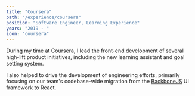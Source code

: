 ```yaml
---
title: "Coursera"
path: "/experience/coursera"
position: "Software Engineer, Learning Experience"
years: "2019 - "
icon: "coursera"
---
```


During my time at Coursera, I lead the front-end development of several high-lift product initiatives, including the new learning assistant and goal setting system. 

I also helped to drive the development of engineering efforts, primarily focusing on our team's codebase-wide migration from the [BackboneJS](https://backbonejs.org) UI framework to React. 